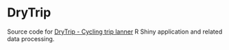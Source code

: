 DryTrip
======

Source code for [DryTrip - Cycling trip lanner](https://ouzor.shinyapps.io/drytrip/) R Shiny application and related data processing.
